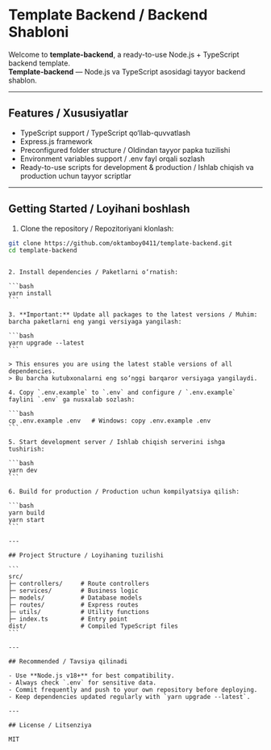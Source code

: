 # Template Backend / Backend Shabloni

Welcome to **template-backend**, a ready-to-use Node.js + TypeScript backend template.  
**Template-backend** — Node.js va TypeScript asosidagi tayyor backend shablon.

---

## Features / Xususiyatlar

- TypeScript support / TypeScript qo‘llab-quvvatlash
- Express.js framework
- Preconfigured folder structure / Oldindan tayyor papka tuzilishi
- Environment variables support / .env fayl orqali sozlash
- Ready-to-use scripts for development & production / Ishlab chiqish va production uchun tayyor scriptlar

---

## Getting Started / Loyihani boshlash

1. Clone the repository / Repozitoriyani klonlash:

```bash
git clone https://github.com/oktamboy0411/template-backend.git
cd template-backend
```

````

2. Install dependencies / Paketlarni o‘rnatish:

```bash
yarn install
```

3. **Important:** Update all packages to the latest versions / Muhim: barcha paketlarni eng yangi versiyaga yangilash:

```bash
yarn upgrade --latest
```

> This ensures you are using the latest stable versions of all dependencies.
> Bu barcha kutubxonalarni eng so‘nggi barqaror versiyaga yangilaydi.

4. Copy `.env.example` to `.env` and configure / `.env.example` faylini `.env` ga nusxalab sozlash:

```bash
cp .env.example .env   # Windows: copy .env.example .env
```

5. Start development server / Ishlab chiqish serverini ishga tushirish:

```bash
yarn dev
```

6. Build for production / Production uchun kompilyatsiya qilish:

```bash
yarn build
yarn start
```

---

## Project Structure / Loyihaning tuzilishi

```
src/
├─ controllers/     # Route controllers
├─ services/        # Business logic
├─ models/          # Database models
├─ routes/          # Express routes
├─ utils/           # Utility functions
├─ index.ts         # Entry point
dist/               # Compiled TypeScript files
```

---

## Recommended / Tavsiya qilinadi

- Use **Node.js v18+** for best compatibility.
- Always check `.env` for sensitive data.
- Commit frequently and push to your own repository before deploying.
- Keep dependencies updated regularly with `yarn upgrade --latest`.

---

## License / Litsenziya

MIT
````
